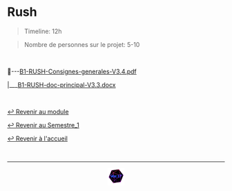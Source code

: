 # Rush

> Timeline: 12h

> Nombre de personnes sur le projet: 5-10

<br>

📂---[B1-RUSH-Consignes-generales-V3.4.pdf](https://github.com/Studio-17/Epitech-Subjects/blob/main/Semestre_1/B-FRE-100/Rush/B1-RUSH-Consignes-generales-V3.4.pdf)

|\_\_\_[B1-RUSH-doc-principal-V3.3.docx](https://github.com/Studio-17/Epitech-Subjects/blob/main/Semestre_1/B-FRE-100/Rush/B1-RUSH-doc-principal-V3.3.docx)

<br>

[↩️ Revenir au module](https://github.com/Studio-17/Epitech-Subjects/tree/main/Semestre_1/B-FRE-100)

[↩️ Revenir au Semestre_1](https://github.com/Studio-17/Epitech-Subjects/tree/main/Semestre_1)

[↩️ Revenir à l'accueil](https://github.com/Studio-17/Epitech-Subjects)

<br>

---

<div align="center">

<a href="https://github.com/Studio-17" target="_blank"><img src="../../../voc17.gif" width="40"></a>

</div>
